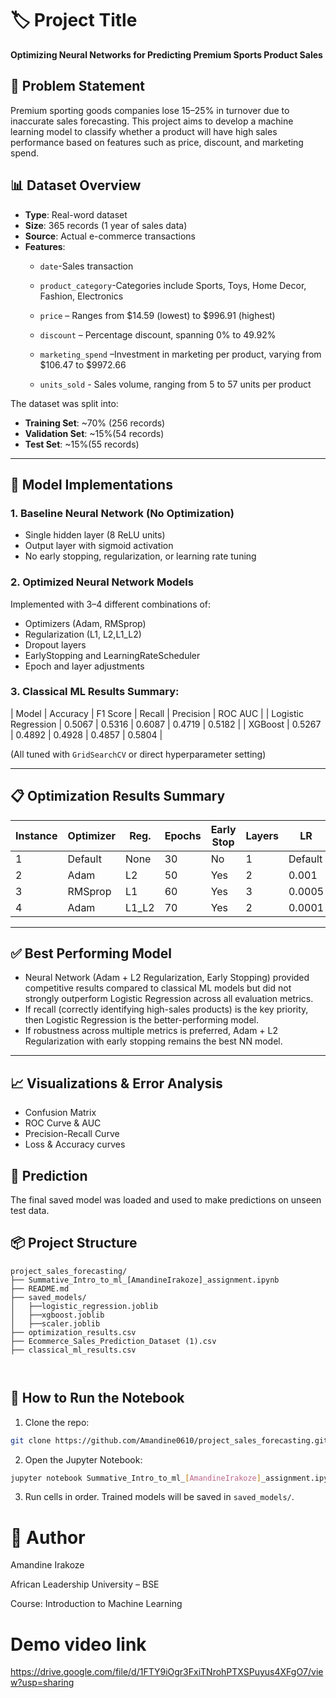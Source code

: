 
# 🏷️ Project Title
**Optimizing Neural Networks for Predicting Premium Sports Product Sales**

## 📌 Problem Statement
Premium sporting goods companies lose 15–25% in turnover due to inaccurate sales forecasting. This project aims to develop a machine learning model to classify whether a product will have high sales performance based on features such as price, discount, and marketing spend.

## 📊 Dataset Overview

- **Type**: Real-word dataset
- **Size**: 365 records (1 year of sales data)
- **Source**: Actual e-commerce transactions
- **Features**:
  - `date`-Sales transaction 

  - `product_category`-Categories include Sports, Toys, Home Decor, Fashion, Electronics

  - `price` – Ranges from $14.59 (lowest) to $996.91 (highest)

  - `discount` – Percentage discount, spanning 0% to 49.92%

  - `marketing_spend` –Investment in marketing per product, varying from $106.47 to $9972.66

  - `units_sold` - Sales volume, ranging from 5 to 57 units per product



The dataset was split into:
- **Training Set**: ~70% (256 records)
- **Validation Set**: ~15%(54 records)
- **Test Set**: ~15%(55 records)

---
## 🧠 Model Implementations

### 1. Baseline Neural Network (No Optimization)
- Single hidden layer (8 ReLU units)
- Output layer with sigmoid activation
- No early stopping, regularization, or learning rate tuning

### 2. Optimized Neural Network Models
Implemented with 3–4 different combinations of:
- Optimizers (Adam, RMSprop)
- Regularization (L1, L2,L1_L2)
- Dropout layers
- EarlyStopping and LearningRateScheduler
- Epoch and layer adjustments


### 3. Classical ML Results Summary:

| Model | Accuracy | F1 Score | Recall | Precision | ROC AUC | 
| Logistic Regression | 0.5067 | 0.5316 | 0.6087 | 0.4719 | 0.5182 | 
| XGBoost | 0.5267 | 0.4892 | 0.4928 | 0.4857 | 0.5804 | 

(All tuned with `GridSearchCV` or direct hyperparameter setting)

---

## 📋 Optimization Results Summary

| Instance | Optimizer | Reg. | Epochs | Early Stop | Layers | LR | Accuracy | F1 | Precision | Recall |
|----------|-----------|------|--------|------------|--------|----|----------|----|-----------|--------|
| 1        | Default   | None | 30     | No         | 1      | Default | 0.43 | 0.56 |0.43|0.81|
| 2        | Adam      | L2   | 50     | Yes        | 2      | 0.001 | 0.49 | 0.54 |0.46| 0.65 |
| 3        | RMSprop   | L1   | 60     | Yes        | 3      | 0.0005 | 0.54| 0.00 |0.00| 0.00|
| 4        | Adam      | L1_L2| 70     | Yes        | 2      | 0.0001 | 0.52 | 0.38 |0.46|0.31 |

---


## ✅ Best Performing Model

- Neural Network (Adam + L2 Regularization, Early Stopping) provided competitive results compared to classical ML models but did not strongly outperform Logistic Regression across all evaluation metrics.
- If recall (correctly identifying high-sales products) is the key priority, then Logistic Regression is the better-performing model.
- If robustness across multiple metrics is preferred, Adam + L2 Regularization with early stopping remains the best NN model.


---

## 📈 Visualizations & Error Analysis
- Confusion Matrix
- ROC Curve & AUC
- Precision-Recall Curve
- Loss & Accuracy curves

## 🧪 Prediction
The final saved model was loaded and used to make predictions on unseen test data.

## 📦 Project Structure

```
project_sales_forecasting/
├── Summative_Intro_to_ml_[AmandineIrakoze]_assignment.ipynb
├── README.md
├── saved_models/
│   ├──logistic_regression.joblib
│   ├──xgboost.joblib
│   ├──scaler.joblib
├── optimization_results.csv
├── Ecommerce_Sales_Prediction_Dataset (1).csv
├── classical_ml_results.csv



```

## 🧭 How to Run the Notebook

1. Clone the repo:
```bash
git clone https://github.com/Amandine0610/project_sales_forecasting.git
```

2. Open the Jupyter Notebook:
```bash
jupyter notebook Summative_Intro_to_ml_[AmandineIrakoze]_assignment.ipynb

```

3. Run cells in order. Trained models will be saved in `saved_models/`.

# 👤 Author

Amandine Irakoze

African Leadership University – BSE

Course: Introduction to Machine Learning

# Demo video link

https://drive.google.com/file/d/1FTY9iOgr3FxiTNrohPTXSPuyus4XFgO7/view?usp=sharing